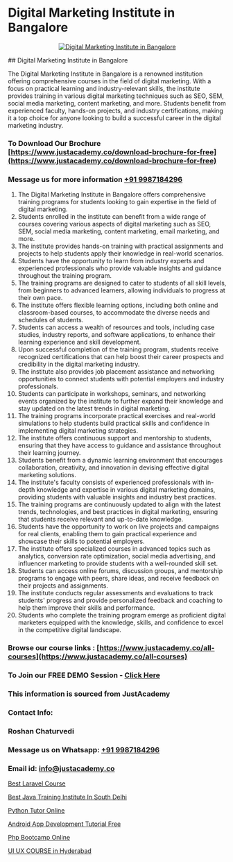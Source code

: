 # Digital Marketing Institute in Bangalore

<p align="center">
  <a href="https://justacademy.co/course-detail/digital-marketing">
    <img src="https://justacademy.co/storage2/course_image/1676636720_course_image.webp" alt="Digital Marketing Institute in Bangalore">
  </a>
</p>
## Digital Marketing Institute in Bangalore

The Digital Marketing Institute in Bangalore is a renowned institution offering comprehensive courses in the field of digital marketing. With a focus on practical learning and industry-relevant skills, the institute provides training in various digital marketing techniques such as SEO, SEM, social media marketing, content marketing, and more. Students benefit from experienced faculty, hands-on projects, and industry certifications, making it a top choice for anyone looking to build a successful career in the digital marketing industry.
### To Download Our Brochure [https://www.justacademy.co/download-brochure-for-free](https://www.justacademy.co/download-brochure-for-free)
### Message us for more information [+91 9987184296](https://api.whatsapp.com/send?phone=919987184296)
1) The Digital Marketing Institute in Bangalore offers comprehensive training programs for students looking to gain expertise in the field of digital marketing.
2) Students enrolled in the institute can benefit from a wide range of courses covering various aspects of digital marketing such as SEO, SEM, social media marketing, content marketing, email marketing, and more.
3) The institute provides hands-on training with practical assignments and projects to help students apply their knowledge in real-world scenarios.
4) Students have the opportunity to learn from industry experts and experienced professionals who provide valuable insights and guidance throughout the training program.
5) The training programs are designed to cater to students of all skill levels, from beginners to advanced learners, allowing individuals to progress at their own pace.
6) The institute offers flexible learning options, including both online and classroom-based courses, to accommodate the diverse needs and schedules of students.
7) Students can access a wealth of resources and tools, including case studies, industry reports, and software applications, to enhance their learning experience and skill development.
8) Upon successful completion of the training program, students receive recognized certifications that can help boost their career prospects and credibility in the digital marketing industry.
9) The institute also provides job placement assistance and networking opportunities to connect students with potential employers and industry professionals.
10) Students can participate in workshops, seminars, and networking events organized by the institute to further expand their knowledge and stay updated on the latest trends in digital marketing.
11) The training programs incorporate practical exercises and real-world simulations to help students build practical skills and confidence in implementing digital marketing strategies.
12) The institute offers continuous support and mentorship to students, ensuring that they have access to guidance and assistance throughout their learning journey.
13) Students benefit from a dynamic learning environment that encourages collaboration, creativity, and innovation in devising effective digital marketing solutions.
14) The institute's faculty consists of experienced professionals with in-depth knowledge and expertise in various digital marketing domains, providing students with valuable insights and industry best practices.
15) The training programs are continuously updated to align with the latest trends, technologies, and best practices in digital marketing, ensuring that students receive relevant and up-to-date knowledge.
16) Students have the opportunity to work on live projects and campaigns for real clients, enabling them to gain practical experience and showcase their skills to potential employers.
17) The institute offers specialized courses in advanced topics such as analytics, conversion rate optimization, social media advertising, and influencer marketing to provide students with a well-rounded skill set.
18) Students can access online forums, discussion groups, and mentorship programs to engage with peers, share ideas, and receive feedback on their projects and assignments.
19) The institute conducts regular assessments and evaluations to track students' progress and provide personalized feedback and coaching to help them improve their skills and performance.
20) Students who complete the training program emerge as proficient digital marketers equipped with the knowledge, skills, and confidence to excel in the competitive digital landscape.

### Browse our course links : [https://www.justacademy.co/all-courses](https://www.justacademy.co/all-courses) 
### To Join our FREE DEMO Session - [Click Here](https://www.justacademy.co/register-for-course-demo)


### This information is sourced from JustAcademy
### Contact Info:
### Roshan Chaturvedi
### Message us on Whatsapp: [+91 9987184296](https://api.whatsapp.com/send?phone=919987184296)
### Email id: [info@justacademy.co](mailto:info@justacademy.co)
                
[Best Laravel Course](https://www.linkedin.com/pulse/best-laravel-course-justacademy-sunnyvale-trtac?trackingId=%2BzzD6vi9b%2BVYuLbBveCIEQ%3D%3D&lipi=urn%3Ali%3Apage%3Ad_flagship3_company_admin%3BUjFoUpg3TaeqGUVsU2Vh7w%3D%3D)

[Best Java Training Institute In South Delhi](https://www.linkedin.com/pulse/best-java-training-institute-south-delhi-justacademy-a8dre?trackingId=4n3sKVRvnMbbzvYARa4pFg%3D%3D&lipi=urn%3Ali%3Apage%3Ad_flagship3_company_admin%3BxUP8vDI1SK6JTwycAY2syQ%3D%3D)

[Python Tutor Online](https://medium.com/@ranepooja/python-tutor-online-8ec95fc01522)

[Android App Development Tutorial Free](https://medium.com/@akanshapatil/android-app-development-tutorial-free-16933edaac81)

[Php Bootcamp Online](https://justacademyin.github.io/justacademy/php-bootcamp-online)

[UI UX COURSE in Hyderabad](https://justacademyin.github.io/justacademy/ui-ux-course-in-hyderabad)

